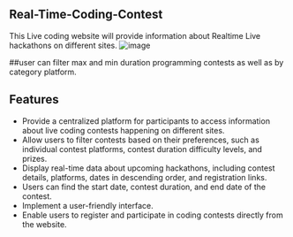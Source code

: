 ## Real-Time-Coding-Contest
This Live coding website will provide information about Realtime Live hackathons on different sites.
![image](https://github.com/prosenjit07/livecontest/assets/98583038/7aa8f06e-441d-437e-892d-d9c245ba5f77)

##user can filter max and min duration programming contests as well as by category platform.
## Features
- Provide a centralized platform for participants to access information about live coding contests happening on different sites.
- Allow users to filter contests based on their preferences, such as individual contest platforms, contest duration difficulty levels, and prizes.
- Display real-time data about upcoming hackathons, including contest details, platforms, dates in descending order, and registration links.
- Users can find the start date, contest duration, and end date of the contest.
- Implement a user-friendly interface.
- Enable users to register and participate in coding contests directly from the website.
